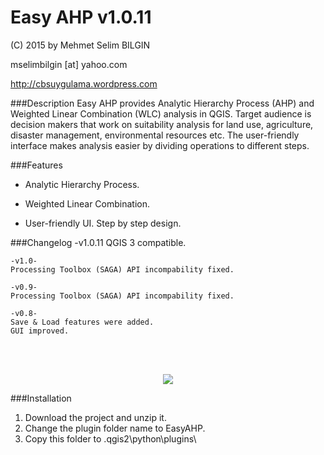 Easy AHP v1.0.11
==========


(C) 2015 by Mehmet Selim BILGIN

mselimbilgin [at] yahoo.com

http://cbsuygulama.wordpress.com



###Description
Easy AHP provides Analytic Hierarchy Process (AHP) and Weighted Linear Combination (WLC) analysis in QGIS. Target audience is decision makers that work on suitability analysis for land use, agriculture, disaster management, environmental resources etc.
The user-friendly interface makes analysis easier by dividing operations to different steps.


###Features
   
   - Analytic Hierarchy Process.

   - Weighted Linear Combination.

   - User-friendly UI. Step by step design.
   
 
###Changelog
	-v1.0.11
	QGIS 3 compatible.
	
	-v1.0-
	Processing Toolbox (SAGA) API incompability fixed.
		
	-v0.9-
	Processing Toolbox (SAGA) API incompability fixed.
		
	-v0.8-
	Save & Load features were added.
	GUI improved.
	

<p class="western"><br><br>
</p>

<p align="center">
  <img src="https://lh3.googleusercontent.com/-_wicH4l2A_s/VE6wCU107RI/AAAAAAAAAwA/d2EYjUYBbWg/w685-h553-no/v08.png" />
</p>



###Installation

1. Download the project and unzip it.
2. Change the plugin folder name to EasyAHP. 
3. Copy this folder to .qgis2\python\plugins\  
